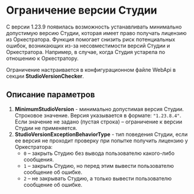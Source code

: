 # Ограничение версии Студии 

С версии 1.23.9 появилась возможность устанавливать минимально допустимую версию Студии, которая имеет право получать лицензию из Оркестратора. Функция помогает снизить риск потенциальных ошибок, возникающих из-за несовместимости версий Студии и Оркестратора. Например, в случае, когда Студия устарела по отношению к Оркестратору.

Ограничение настраивается в конфигурационном файле WebApi в секции **StudioVersionChecker**.

## Описание параметров

1. **MinimumStudioVersion** - минимально допустимая версия Студии. Строковое значение. Версия указывается в формате: `"1.23.8.4"`. Если значение не задано (пустая строка) – ограничение к версии Студии не применяется. 
2. **StudioVersionExceptionBehaviorType** - тип поведения Студии, если ее версия не проходит проверку при попытке получить лицензию у Оркестратора:
   * `0` – закрыть Студию без вывода пользователю какого-либо сообщения.
   * `1` – закрыть Студию, но перед этим вывести пользователю сообщение об ошибке.
   * `2` – не закрывать Студию, а только вывести пользователю сообщение об ошибке.
 
